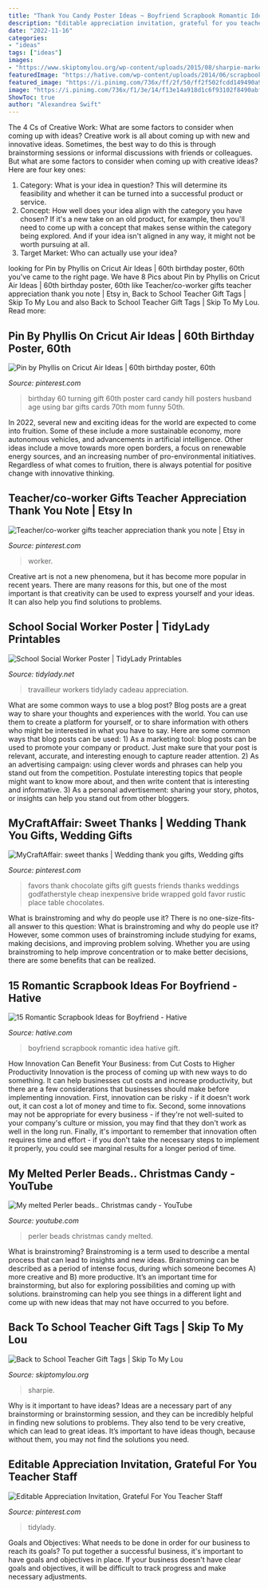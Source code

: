 ```yaml
---
title: "Thank You Candy Poster Ideas ~ Boyfriend Scrapbook Romantic Idea Hative Gift"
description: "Editable appreciation invitation, grateful for you teacher staff"
date: "2022-11-16"
categories:
- "ideas"
tags: ["ideas"]
images:
- "https://www.skiptomylou.org/wp-content/uploads/2015/08/sharpie-marker-teacher-gift-1.jpg"
featuredImage: "https://hative.com/wp-content/uploads/2014/06/scrapbook-ideas-for-boyfriend/8-romantic-scrapbook-ideas.jpg"
featured_image: "https://i.pinimg.com/736x/ff/2f/50/ff2f502fcdd149490a957903e7a3cb87--chocolate-wedding-favors-wedding-chocolates.jpg"
image: "https://i.pinimg.com/736x/f1/3e/14/f13e14a918d1c6f93102f8490abff7c7.jpg"
ShowToc: true
author: "Alexandrea Swift"
---
```



The 4 Cs of Creative Work: What are some factors to consider when coming up with ideas?
Creative work is all about coming up with new and innovative ideas. Sometimes, the best way to do this is through brainstorming sessions or informal discussions with friends or colleagues. But what are some factors to consider when coming up with creative ideas? Here are four key ones:
1. Category: What is your idea in question? This will determine its feasibility and whether it can be turned into a successful product or service.
2. Concept: How well does your idea align with the category you have chosen? If it's a new take on an old product, for example, then you'll need to come up with a concept that makes sense within the category being explored. And if your idea isn't aligned in any way, it might not be worth pursuing at all.
3. Target Market: Who can actually use your idea?

	

		
looking for Pin by Phyllis on Cricut Air Ideas | 60th birthday poster, 60th you've came to the right page. We have 8 Pics about Pin by Phyllis on Cricut Air Ideas | 60th birthday poster, 60th like Teacher/co-worker gifts teacher appreciation thank you note | Etsy in, Back to School Teacher Gift Tags | Skip To My Lou and also Back to School Teacher Gift Tags | Skip To My Lou. Read more:
		
    
## Pin By Phyllis On Cricut Air Ideas | 60th Birthday Poster, 60th

<img loading=lazy src="https://i.pinimg.com/736x/df/51/c0/df51c06bed2f4462ce7004dc09037a56--cricut-explore-project-ideas.jpg" onerror="this.onerror=null;this.src='https://tse4.mm.bing.net/th?id=OIP.NuIbDpdFoTnhWHh2kU26MAHaJ4&amp;pid=15.1';" alt="Pin by Phyllis on Cricut Air Ideas | 60th birthday poster, 60th">

_Source: pinterest.com_

>birthday 60 turning gift 60th poster card candy hill posters husband age using bar gifts cards 70th mom funny 50th. 

	

In 2022, several new and exciting ideas for the world are expected to come into fruition. Some of these include a more sustainable economy, more autonomous vehicles, and advancements in artificial intelligence. Other ideas include a move towards more open borders, a focus on renewable energy sources, and an increasing number of pro-environmental initiatives. Regardless of what comes to fruition, there is always potential for positive change with innovative thinking.

    
## Teacher/co-worker Gifts Teacher Appreciation Thank You Note | Etsy In

<img loading=lazy src="https://i.pinimg.com/736x/f1/3e/14/f13e14a918d1c6f93102f8490abff7c7.jpg" onerror="this.onerror=null;this.src='https://tse3.mm.bing.net/th?id=OIP.kGxFdRKltIS91ASYqldeQgHaK3&amp;pid=15.1';" alt="Teacher/co-worker gifts teacher appreciation thank you note | Etsy in">

_Source: pinterest.com_

>worker. 

	

Creative art is not a new phenomena, but it has become more popular in recent years. There are many reasons for this, but one of the most important is that creativity can be used to express yourself and your ideas. It can also help you find solutions to problems.

    
## School Social Worker Poster | TidyLady Printables

<img loading=lazy src="http://cdn.shopify.com/s/files/1/0010/9599/1332/products/il_fullxfull.1880482743_cqap_1200x1200.jpg?v=1580448997" onerror="this.onerror=null;this.src='https://tse4.mm.bing.net/th?id=OIP.aWLkjvlPUxifD-jX73f99AHaHa&amp;pid=15.1';" alt="School Social Worker Poster | TidyLady Printables">

_Source: tidylady.net_

>travailleur workers tidylady cadeau appreciation. 

	

What are some common ways to use a blog post?
Blog posts are a great way to share your thoughts and experiences with the world. You can use them to create a platform for yourself, or to share information with others who might be interested in what you have to say. Here are some common ways that blog posts can be used: 1) As a marketing tool: blog posts can be used to promote your company or product. Just make sure that your post is relevant, accurate, and interesting enough to capture reader attention. 2) As an advertising campaign: using clever words and phrases can help you stand out from the competition. Postulate interesting topics that people might want to know more about, and then write content that is interesting and informative. 3) As a personal advertisement: sharing your story, photos, or insights can help you stand out from other bloggers.

    
## MyCraftAffair: Sweet Thanks | Wedding Thank You Gifts, Wedding Gifts

<img loading=lazy src="https://i.pinimg.com/736x/ff/2f/50/ff2f502fcdd149490a957903e7a3cb87--chocolate-wedding-favors-wedding-chocolates.jpg" onerror="this.onerror=null;this.src='https://tse2.mm.bing.net/th?id=OIP.6O--ewmJxhDc-B5KCTSG3gHaE7&amp;pid=15.1';" alt="MyCraftAffair: sweet thanks | Wedding thank you gifts, Wedding gifts">

_Source: pinterest.com_

>favors thank chocolate gifts gift guests friends thanks weddings godfatherstyle cheap inexpensive bride wrapped gold favor rustic place table chocolates. 

	

What is brainstroming and why do people use it?
There is no one-size-fits-all answer to this question: What is brainstroming and why do people use it? However, some common uses of brainstroming include studying for exams, making decisions, and improving problem solving. Whether you are using brainstroming to help improve concentration or to make better decisions, there are some benefits that can be realized.

    
## 15 Romantic Scrapbook Ideas For Boyfriend - Hative

<img loading=lazy src="https://hative.com/wp-content/uploads/2014/06/scrapbook-ideas-for-boyfriend/8-romantic-scrapbook-ideas.jpg" onerror="this.onerror=null;this.src='https://tse4.mm.bing.net/th?id=OIP.sz5gww3kaa5K4gcRXpQKmAHaJ6&amp;pid=15.1';" alt="15 Romantic Scrapbook Ideas for Boyfriend - Hative">

_Source: hative.com_

>boyfriend scrapbook romantic idea hative gift. 

	

How Innovation Can Benefit Your Business: from Cut Costs to Higher Productivity
Innovation is the process of coming up with new ways to do something. It can help businesses cut costs and increase productivity, but there are a few considerations that businesses should make before implementing innovation. First, innovation can be risky - if it doesn't work out, it can cost a lot of money and time to fix. Second, some innovations may not be appropriate for every business - if they're not well-suited to your company's culture or mission, you may find that they don't work as well in the long run. Finally, it's important to remember that innovation often requires time and effort - if you don't take the necessary steps to implement it properly, you could see marginal results for a longer period of time.

    
## My Melted Perler Beads.. Christmas Candy - YouTube

<img loading=lazy src="http://i.ytimg.com/vi/olO7A-kES0M/maxresdefault.jpg" onerror="this.onerror=null;this.src='https://tse2.mm.bing.net/th?id=OIP.BNLHM8GTrYq58btLsVqLoAHaEK&amp;pid=15.1';" alt="My melted Perler beads.. Christmas candy - YouTube">

_Source: youtube.com_

>perler beads christmas candy melted. 

	

What is brainstroming?
Brainstroming is a term used to describe a mental process that can lead to insights and new ideas. Brainstroming can be described as a period of intense focus, during which someone becomes A) more creative and B) more productive. It’s an important time for brainstorming, but also for exploring possibilities and coming up with solutions. brainstroming can help you see things in a different light and come up with new ideas that may not have occurred to you before.

    
## Back To School Teacher Gift Tags | Skip To My Lou

<img loading=lazy src="https://www.skiptomylou.org/wp-content/uploads/2015/08/sharpie-marker-teacher-gift-1.jpg" onerror="this.onerror=null;this.src='https://tse1.mm.bing.net/th?id=OIP._ifbbpwNg3jfp5PvoOgmygHaLH&amp;pid=15.1';" alt="Back to School Teacher Gift Tags | Skip To My Lou">

_Source: skiptomylou.org_

>sharpie. 

	

Why is it important to have ideas?
Ideas are a necessary part of any brainstorming or brainstorming session, and they can be incredibly helpful in finding new solutions to problems. They also tend to be very creative, which can lead to great ideas. It’s important to have ideas though, because without them, you may not find the solutions you need.

    
## Editable Appreciation Invitation, Grateful For You Teacher Staff

<img loading=lazy src="https://i.pinimg.com/736x/4c/bf/f3/4cbff374718feda906207dec9a00accd.jpg" onerror="this.onerror=null;this.src='https://tse4.mm.bing.net/th?id=OIP.gwhDM3gZHL9LcyatCrlVWgHaHa&amp;pid=15.1';" alt="Editable Appreciation Invitation, Grateful For You Teacher Staff">

_Source: pinterest.com_

>tidylady. 

	

Goals and Objectives: What needs to be done in order for our business to reach its goals?
To put together a successful business, it's important to have goals and objectives in place. If your business doesn't have clear goals and objectives, it will be difficult to track progress and make necessary adjustments.

